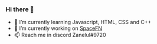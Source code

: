 ### Hi there 👋

- 🌱 I’m currently learning Javascript, HTML, CSS and C++
- 🔭 I’m currently working on [SpaceFN](https://discord.gg/rPuCXaTz8x)
- 📫 Reach me in discord Zanelul#9720
<!--
**Zanelul/Zanelul** is a ✨ _special_ ✨ repository because its `README.md` (this file) appears on your GitHub profile.

Here are some ideas to get you started:

- 🔭 I’m currently working on ...
- 🌱 I’m currently learning ...
- 👯 I’m looking to collaborate on ...
- 🤔 I’m looking for help with ...
- 💬 Ask me about ...
- 📫 How to reach me: ...
- 😄 Pronouns: ...
- ⚡ Fun fact: ...
-->
